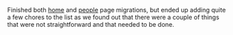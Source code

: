 Finished both [home](https://www.pivotaltracker.com/story/show/132293501) and [people](https://www.pivotaltracker.com/story/show/132293659) page migrations, but ended up adding quite a few chores to the list as we found out that there were a couple of things that were not straightforward and that needed to be done.